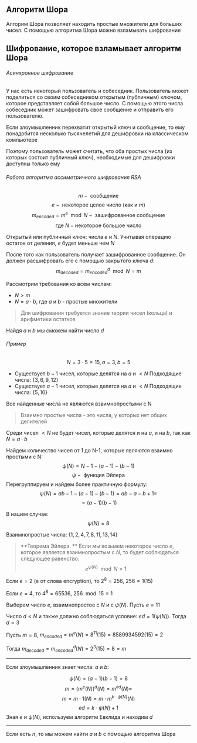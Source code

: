 ## Алгоритм Шора
Алгорим Шора позволяет находить простые множители для больших чисел. С помощью алгоритма Шора можно взламывать шифрование

## Шифрование, которое взламывает алгоритм Шора

###### Асинхронное шифрование
У нас есть некоторый пользователь и собеседник. Пользователь может поделиться со своим собеседником открытым (публичным) ключом, которое представляет собой большое число. С помощью этого числа собеседник может зашифровать свое сообщение и отправить его пользователю.

Если злоумышленник перехватит открытый ключ и сообщение, то ему понадобится несколько тысячелетий для дешифровки на классическом компьютере

Поэтому пользователь может считать, что оба простых числа (из которых состоит публичный ключ), необходимые для дешифровки доступны только ему

###### Работа алгоритма ассиметричного шифрования RSA

$$m-\text{ сообщение}$$
$$e-\text{ некоторое целое число (как и }m\text{)}$$
$$m_{encoded}=m^{e}\mod{N} -\text{ зашифрованное сообщение}$$
$$\text{где }N -\text{некоторое большое число}$$

Открытый или публичный ключ: числа $e$ и $N$. Учитывая операцию остаток от деления, $e$ будет меньше чем $N$

После того как пользователь получает зашифрованное сообщение. Он должен расшифровать его с помощью закрытого ключа $d$:
$$m_{decoded}=m_{encoded}^{d}\mod{N}=m$$

Рассмотрим требования ко всем числам:
- $N > m$
- $N = a\cdot b$, где $a$ и $b$ - простые множители

> Для шифрования требуется знание теории чисел (кольца) и арифметики остатков

Найдя  $a$ и $b$ мы сможем найти число $d$

###### Пример
$$N=3\cdot5=15, a=3, b=5$$
- Существует $b-1$ чисел, которые делятся на $a$ и $<N$
Подходящие числа: $\{3, 6, 9, 12\}$
- Существует $a-1$ чисел, которые делятся на $a$ и $<N$
Подходящие числа: $\{5, 10\}$

Все найденные числа не являются взаимнопростыми с N
> Взаимно простые числа - это числа, у которых нет общих делителей

Среди чисел $<N$ не будет чисел, которые делятся и на $a$, и на $b$, так как $N = a\cdot b$

Найдем количество чисел от 1 до N-1, которые являются взаимно простыми с N:
$$
\psi(N)=N-1-(a-1)-(b-1)
$$
$$
\psi -\text{ функция Эйлера}
$$
Перегруппируем и найдем более практичную формулу:
$$
\psi(N)=ab-1-(a-1)-(b-1)=ab-a-b+1=
$$
$$
=(a-1)(b-1)
$$

В нашем случае:
$$
\psi(N)=8
$$

Взаимнопростые числа: $\{1,2,4,7,8,11,13,14\}$

> **Теорема Эйлера. ** Если мы возьмем некоторое число $e$, которое является взаимнопростым с $N$, то будет соблюдаться следующее равенство:
> $$e^{\psi(N)}\mod N=1$$

Если $e=2$ (e от слова encryption), то $2^{8}=256$, $256=1(15)$

Если $e=4$, то $4^{8}=65536$, $256\mod 15=1$

Выберем число $e$, взаимнопростое с $N$ и с $\psi(N)$. Пусть $e=11$

Число $d<N$ и также должно соблюдаться условие: $ed=1(\psi(N))$. Тогда $d=3$

Пусть $m=8$, $m_{encoded}=m^{e}(N)=8^{11}(15)=8589934592(15)=2$

Тогда $m_{decoded}=m_{encoded}^{d}(N)=2^3(15)=8=m$

---
Если злоумышленник знает числа: $a$ и $b$:

$$
\psi(N)=(a-1)(b-1)=8
$$
$$
m=(m^{e}(N))^{d}(N)=m^{ed}(N)=
$$
$$
m=m\cdot1(N)=m\cdot m^{k\cdot\psi(N)}(N)
$$
$$
ed=k\cdot\psi(N)+1
$$
Зная $e$ и $\psi(N)$, используем алгоритм Евклида и находим $d$

---
Если есть $n$, то мы можем найти $a$ и $b$ с помощью алгоритма Шора 